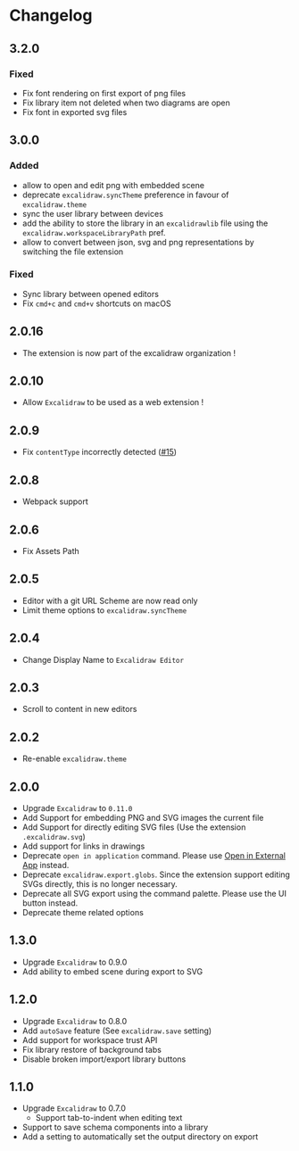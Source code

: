 # Changelog

## 3.2.0

### Fixed

- Fix font rendering on first export of png files
- Fix library item not deleted when two diagrams are open
- Fix font in exported svg files

## 3.0.0

### Added

- allow to open and edit png with embedded scene
- deprecate `excalidraw.syncTheme` preference in favour of `excalidraw.theme`
- sync the user library between devices
- add the ability to store the library in an `excalidrawlib` file using the `excalidraw.workspaceLibraryPath` pref.
- allow to convert between json, svg and png representations by switching the file extension

### Fixed

- Sync library between opened editors
- Fix `cmd+c` and `cmd+v` shortcuts on macOS

## 2.0.16

- The extension is now part of the excalidraw organization !

## 2.0.10

- Allow `Excalidraw` to be used as a web extension !

## 2.0.9

- Fix `contentType` incorrectly detected ([#15](https://github.com/pomdtr/vscode-excalidraw-editor/issues/15))

## 2.0.8

- Webpack support

## 2.0.6

- Fix Assets Path

## 2.0.5

- Editor with a git URL Scheme are now read only
- Limit theme options to `excalidraw.syncTheme`

## 2.0.4

- Change Display Name to `Excalidraw Editor`

## 2.0.3

- Scroll to content in new editors

## 2.0.2

- Re-enable `excalidraw.theme`

## 2.0.0

- Upgrade `Excalidraw` to `0.11.0`
- Add Support for embedding PNG and SVG images the current file
- Add Support for directly editing SVG files (Use the extension `.excalidraw.svg`)
- Add support for links in drawings
- Deprecate `open in application` command. Please use [Open in External App](https://marketplace.visualstudio.com/items?itemName=YuTengjing.open-in-external-app) instead.
- Deprecate `excalidraw.export.globs`. Since the extension support editing SVGs directly, this is no longer necessary.
- Deprecate all SVG export using the command palette. Please use the UI button instead.
- Deprecate theme related options

## 1.3.0

- Upgrade `Excalidraw` to 0.9.0
- Add ability to embed scene during export to SVG

## 1.2.0

- Upgrade `Excalidraw` to 0.8.0
- Add `autoSave` feature (See `excalidraw.save` setting)
- Add support for workspace trust API
- Fix library restore of background tabs
- Disable broken import/export library buttons

## 1.1.0

- Upgrade `Excalidraw` to 0.7.0
  - Support tab-to-indent when editing text
- Support to save schema components into a library
- Add a setting to automatically set the output directory on export
